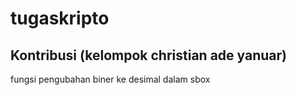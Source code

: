 # tugaskripto
## Kontribusi (kelompok christian ade yanuar)
fungsi pengubahan biner ke desimal dalam sbox
